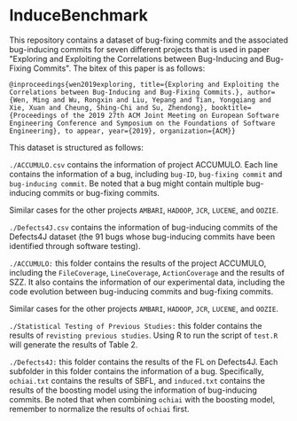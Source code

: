 # InduceBenchmark


This repository contains a dataset of bug-fixing commits and the associated bug-inducing commits for seven different projects that 
is used in paper "Exploring and Exploiting the Correlations between Bug-Inducing and Bug-Fixing Commits". The bitex of this paper is 
as follows:

`@inproceedings{wen2019exploring,
  title={Exploring and Exploiting the Correlations between Bug-Inducing and Bug-Fixing Commits.},
  author={Wen, Ming and Wu, Rongxin and Liu, Yepang and Tian, Yongqiang and Xie, Xuan and Cheung, Shing-Chi and Su, Zhendong},
  booktitle={Proceedings of the 2019 27th ACM Joint Meeting on European Software Engineering Conference and Symposium on the Foundations of Software Engineering},
  to appear,
  year={2019},
  organization={ACM}}`
  
This dataset is structured as follows:

`./ACCUMULO.csv` contains the information of project ACCUMULO. Each line contains the information of a bug, including `bug-ID`, `bug-fixing commit` and `bug-inducing commit`.
Be noted that a bug might contain multiple bug-inducing commits or bug-fixing commits. 

Similar cases for the other projects `AMBARI`, `HADOOP`, `JCR`, `LUCENE`, and `OOZIE`.

`./Defects4J.csv` contains the information of bug-inducing commits of the Defects4J dataset (the 91 bugs whose bug-inducing commits have been identified through software testing).

`./ACCUMULO:` this folder contains the results of the project ACCUMULO, including the `FileCoverage`, `LineCoverage`, `ActionCoverage` and the results of SZZ. It also contains the information of our experimental data, including the code evolution between bug-inducing commits and bug-fixing commits. 

Similar cases for the other projects `AMBARI`, `HADOOP`, `JCR`, `LUCENE`, and `OOZIE`.

`./Statistical Testing of Previous Studies:` this folder contains the results of `revisting previous studies`. Using R to run the script of `test.R` will generate the results of Table 2. 

`./Defects4J:` this folder contains the results of the FL on Defects4J. Each subfolder in this folder contains the information of a bug. Specifically, `ochiai.txt` contains the results of SBFL, and `induced.txt` contains the results of the boosting model using the information of bug-inducing commits. 
Be noted that when combining `ochiai` with the boosting model, remember to normalize the results of `ochiai` first.

